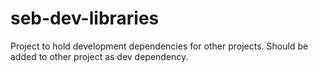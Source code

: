# seb-dev-libraries
Project to hold development dependencies for other projects.
Should be added to other project as dev dependency.
